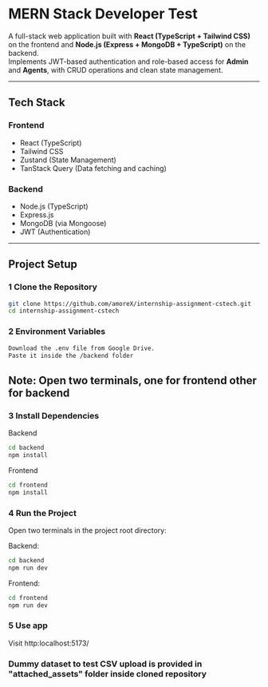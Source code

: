 #  MERN Stack Developer Test

A full-stack web application built with **React (TypeScript + Tailwind CSS)** on the frontend and **Node.js (Express + MongoDB + TypeScript)** on the backend.  
Implements JWT-based authentication and role-based access for **Admin** and **Agents**, with CRUD operations and clean state management.

---

##  Tech Stack

### Frontend
-  React (TypeScript)  
-  Tailwind CSS  
-  Zustand (State Management)  
-  TanStack Query (Data fetching and caching)  

### Backend
-  Node.js (TypeScript)  
-  Express.js  
-  MongoDB (via Mongoose)  
-  JWT (Authentication)  

---

##  Project Setup

### 1 Clone the Repository
```bash
git clone https://github.com/amoreX/internship-assignment-cstech.git
cd internship-assignment-cstech
```
### 2 Environment Variables
```bash
Download the .env file from Google Drive.
Paste it inside the /backend folder
```
## Note: Open two terminals, one for frontend other for backend 
### 3 Install Dependencies
Backend
```bash
cd backend
npm install
```
Frontend
```bash
cd frontend
npm install
```
### 4 Run the Project

Open two terminals in the project root directory:

Backend:
```bash
cd backend
npm run dev
```
Frontend:
```bash
cd frontend
npm run dev
```
### 5 Use app
 Visit http:localhost:5173/

 ### Dummy dataset to test CSV upload is provided in "attached_assets" folder inside cloned repository

